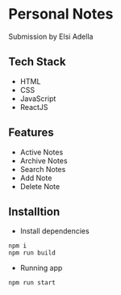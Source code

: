 # Personal Notes

Submission by Elsi Adella

## Tech Stack

- HTML
- CSS
- JavaScript
- ReactJS

## Features

- Active Notes
- Archive Notes
- Search Notes
- Add Note
- Delete Note

## Installtion

- Install dependencies

```
npm i
npm run build
```

- Running app

```
npm run start
```
